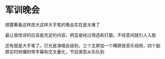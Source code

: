 # 军训晚会

想要筹备这样庞大这样大手笔的晚会实在是太难了

最让我惊讶的应该是充足的内容，明显是经过筛选和打磨，不经意间就引人入胜

还有就是大手笔了。灯光是演唱会级别，三个主屏加一个横屏放音乐视频，四个副屏实时转播附带字幕和交叉叠化，节目类型从乐队到